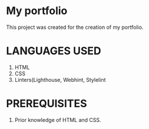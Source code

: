 # My portfolio

This project was created for the creation of my portfolio.

# LANGUAGES USED
1. HTML
2. CSS
3. Linters(Lighthouse, Webhint, Stylelint

# PREREQUISITES
1. Prior knowledge of HTML and CSS.
 